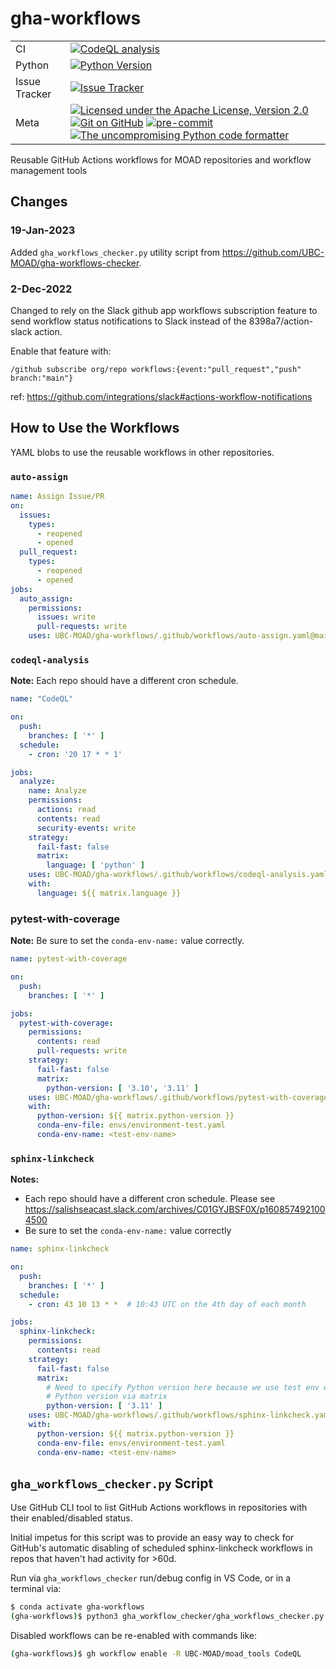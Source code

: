 # gha-workflows
| | |
| --- | --- |
| CI | [![CodeQL analysis](https://github.com/UBC-MOAD/gha-workflows/actions/workflows/codeql-analysis-this-repo.yaml/badge.svg)](https://github.com/UBC-MOAD/gha-workflows/actions?query=workflow:CodeQL) |
| Python | [![Python Version](https://img.shields.io/badge/Python-3.11-blue?logo=python&label=Python&logoColor=gold)](https://docs.python.org/3.11/) |
| Issue Tracker | [![Issue Tracker](https://img.shields.io/github/issues/UBC-MOAD/gha-workflows?logo=github)](https://github.com/UBC-MOAD/Reshapr/issues) |
| Meta | [![Licensed under the Apache License, Version 2.0](https://img.shields.io/badge/license-Apache%202-cb2533.svg)](https://www.apache.org/licenses/LICENSE-2.0) [![Git on GitHub](https://img.shields.io/badge/version%20control-git-blue.svg?logo=github)](https://github.com/UBC-MOAD/gha-workflows) [![pre-commit](https://img.shields.io/badge/pre--commit-enabled-brightgreen?logo=pre-commit&logoColor=white)](https://github.com/pre-commit/pre-commit) [![The uncompromising Python code formatter](https://img.shields.io/badge/code%20style-black-000000.svg)](https://black.readthedocs.io/en/stable/) |


Reusable GitHub Actions workflows for MOAD repositories and workflow management tools

## Changes

### 19-Jan-2023

Added `gha_workflows_checker.py` utility script from https://github.com/UBC-MOAD/gha-workflows-checker.

### 2-Dec-2022

Changed to rely on the Slack github app workflows subscription feature to send workflow status
notifications to Slack instead of the 8398a7/action-slack action.

Enable that feature with:

`/github subscribe org/repo workflows:{event:"pull_request","push" branch:"main"}`

ref: https://github.com/integrations/slack#actions-workflow-notifications


## How to Use the Workflows

YAML blobs to use the reusable workflows in other repositories.

### `auto-assign`

```yaml
name: Assign Issue/PR
on:
  issues:
    types:
      - reopened
      - opened
  pull_request:
    types:
      - reopened
      - opened
jobs:
  auto_assign:
    permissions:
      issues: write
      pull-requests: write
    uses: UBC-MOAD/gha-workflows/.github/workflows/auto-assign.yaml@main
```


### `codeql-analysis`

**Note:** Each repo should have a different cron schedule.

```yaml
name: "CodeQL"

on:
  push:
    branches: [ '*' ]
  schedule:
    - cron: '20 17 * * 1'

jobs:
  analyze:
    name: Analyze
    permissions:
      actions: read
      contents: read
      security-events: write
    strategy:
      fail-fast: false
      matrix:
        language: [ 'python' ]
    uses: UBC-MOAD/gha-workflows/.github/workflows/codeql-analysis.yaml@SmainHA
    with:
      language: ${{ matrix.language }}
```

### pytest-with-coverage

**Note:** Be sure to set the `conda-env-name:` value correctly.

```yaml
name: pytest-with-coverage

on:
  push:
    branches: [ '*' ]

jobs:
  pytest-with-coverage:
    permissions:
      contents: read
      pull-requests: write
    strategy:
      fail-fast: false
      matrix:
        python-version: [ '3.10', '3.11' ]
    uses: UBC-MOAD/gha-workflows/.github/workflows/pytest-with-coverage.yaml@main
    with:
      python-version: ${{ matrix.python-version }}
      conda-env-file: envs/environment-test.yaml
      conda-env-name: <test-env-name>
```


### `sphinx-linkcheck`

**Notes:**

* Each repo should have a different cron schedule.
  Please see https://salishseacast.slack.com/archives/C01GYJBSF0X/p1608574921004500
* Be sure to set the `conda-env-name:` value correctly

```yaml
name: sphinx-linkcheck

on:
  push:
    branches: [ '*' ]
  schedule:
    - cron: 43 10 13 * *  # 10:43 UTC on the 4th day of each month

jobs:
  sphinx-linkcheck:
    permissions:
      contents: read
    strategy:
      fail-fast: false
      matrix:
        # Need to specify Python version here because we use test env which gets its
        # Python version via matrix
        python-version: [ '3.11' ]
    uses: UBC-MOAD/gha-workflows/.github/workflows/sphinx-linkcheck.yaml@main
    with:
      python-version: ${{ matrix.python-version }}
      conda-env-file: envs/environment-test.yaml
      conda-env-name: <test-env-name>
```


## `gha_workflows_checker.py` Script

Use GitHub CLI tool to list GitHub Actions workflows in repositories with their
enabled/disabled status.

Initial impetus for this script was to provide an easy way to check for GitHub's automatic
disabling of scheduled sphinx-linkcheck workflows in repos that haven't had activity for >60d.

Run via `gha_workflows_checker` run/debug config in VS Code, or in a terminal via:

```bash
$ conda activate gha-workflows
(gha-workflows)$ python3 gha_workflow_checker/gha_workflows_checker.py
```

Disabled workflows can be re-enabled with commands like:

```bash
(gha-workflows)$ gh workflow enable -R UBC-MOAD/moad_tools CodeQL
```
